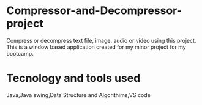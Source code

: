 # Compressor-and-Decompressor-project
Compress or decompress text file, image, audio or video using this project.
This is a window based application created for my minor project for my bootcamp.

# Tecnology  and tools used
Java,Java swing,Data Structure and Algorithims,VS code
